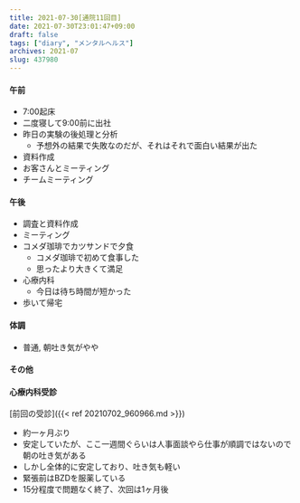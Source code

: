 ```yaml
---
title: 2021-07-30[通院11回目]
date: 2021-07-30T23:01:47+09:00
draft: false
tags: ["diary", "メンタルヘルス"]
archives: 2021-07
slug: 437980
---
```

#### 午前
- 7:00起床
- 二度寝して9:00前に出社
- 昨日の実験の後処理と分析
  - 予想外の結果で失敗なのだが、それはそれで面白い結果が出た
- 資料作成
- お客さんとミーティング
- チームミーティング
#### 午後
- 調査と資料作成
- ミーティング
- コメダ珈琲でカツサンドで夕食
  - コメダ珈琲で初めて食事した
  - 思ったより大きくて満足
- 心療内科
  - 今日は待ち時間が短かった
- 歩いて帰宅
#### 体調
- 普通, 朝吐き気がやや
#### その他
#### 心療内科受診
[前回の受診]({{< ref 20210702_960966.md >}})  
- 約一ヶ月ぶり
- 安定していたが、ここ一週間ぐらいは人事面談やら仕事が順調ではないので朝の吐き気がある
- しかし全体的に安定しており、吐き気も軽い
- 緊張前はBZDを服薬している
- 15分程度で問題なく終了、次回は1ヶ月後